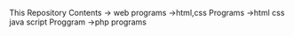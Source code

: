 This Repository Contents
-> web programs
->html,css Programs
->html css java script Proggram
->php programs
